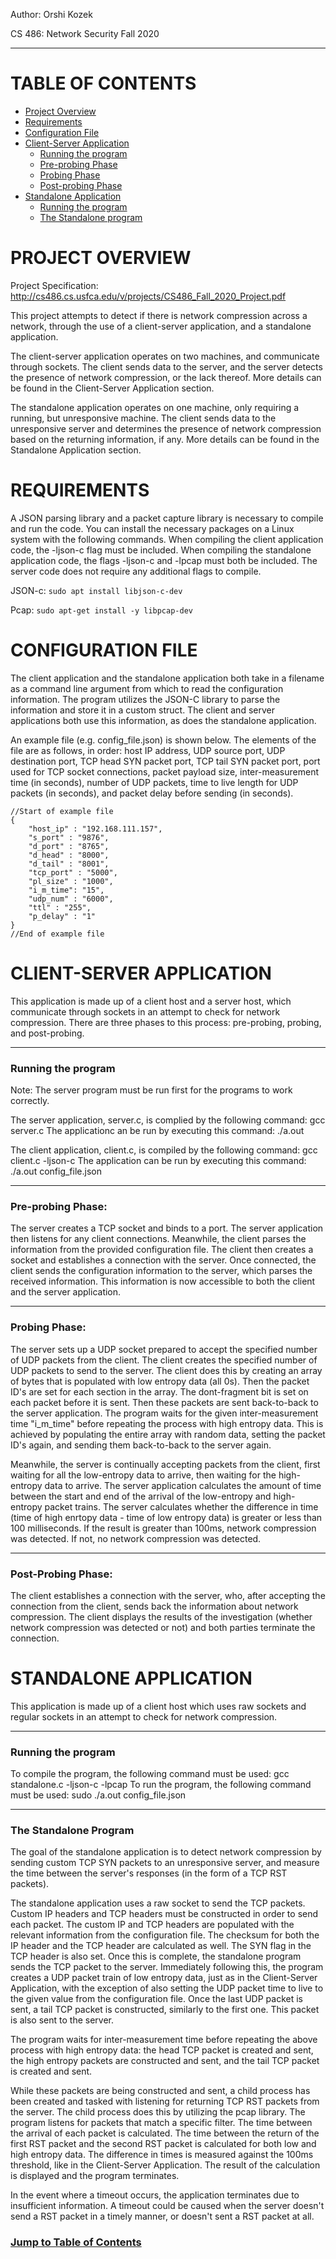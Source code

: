 Author: Orshi Kozek

CS 486: Network Security Fall 2020

---------------------

TABLE OF CONTENTS
=================

* [Project Overview](https://github.com/OrshiKozek/NetworkCompressionDetection/blob/main/README.md#project-overview)
* [Requirements](https://github.com/OrshiKozek/NetworkCompressionDetection/blob/main/README.md#requirements)
* [Configuration File](https://github.com/OrshiKozek/NetworkCompressionDetection/blob/main/README.md#configuration-file)
* [Client-Server Application](https://github.com/OrshiKozek/NetworkCompressionDetection/blob/main/README.md#client-server-application)
	* [Running the program](https://github.com/OrshiKozek/NetworkCompressionDetection/blob/main/README.md#running-the-program)
	* [Pre-probing Phase](https://github.com/OrshiKozek/NetworkCompressionDetection/blob/main/README.md#pre-probing-phase)
	* [Probing Phase](https://github.com/OrshiKozek/NetworkCompressionDetection/blob/main/README.md#probing-phase)
	* [Post-probing Phase](https://github.com/OrshiKozek/NetworkCompressionDetection/blob/main/README.md#post-probing-phase)
* [Standalone Application](https://github.com/OrshiKozek/NetworkCompressionDetection/blob/main/README.md#standalone-application)
	* [Running the program](https://github.com/OrshiKozek/NetworkCompressionDetection/blob/main/README.md#running-the-program-1)
	* [The Standalone program](https://github.com/OrshiKozek/NetworkCompressionDetection/blob/main/README.md#the-standalone-program)


PROJECT OVERVIEW
================

Project Specification: http://cs486.cs.usfca.edu/v/projects/CS486_Fall_2020_Project.pdf

This project attempts to detect if there is network compression across a network, through the use of a client-server application, and a standalone application.

The client-server application operates on two machines, and communicate through sockets. The client sends data to the server, and the server detects the presence of network compression, or the lack thereof. More details can be found in the Client-Server Application section.

The standalone application operates on one machine, only requiring a running, but unresponsive machine. The client sends data to the unresponsive server and determines the presence of network compression based on the returning information, if any. More details can be found in the Standalone Application section.


REQUIREMENTS
============

A JSON parsing library and a packet capture library is necessary to compile and run the code. You can install the necessary packages on a Linux system with the following commands. When compiling the client application code, the -ljson-c flag must be included. When compiling the standalone application code, the flags -ljson-c and -lpcap must both be included. The server code does not require any additional flags to compile.

JSON-c: 
	```sudo apt install libjson-c-dev```
	
Pcap: 
	```sudo apt-get install -y libpcap-dev```


CONFIGURATION FILE
==================

The client application and the standalone application both take in a filename as a command line argument from which to read the configuration information. The program utilizes the JSON-C library to parse the information and store it in a custom struct. The client and server applications both use this information, as does the standalone application.

An example file (e.g. config_file.json) is shown below. The elements of the file are as follows, in order: host IP address, UDP source port, UDP destination port, TCP head SYN packet port, TCP tail SYN packet port, port used for TCP socket connections, packet payload size, inter-measurement time (in seconds), number of UDP packets, time to live length for UDP packets (in seconds), and packet delay before sending (in seconds).

	//Start of example file
	{
        "host_ip" : "192.168.111.157",
        "s_port" : "9876",
        "d_port" : "8765",
        "d_head" : "8000",
        "d_tail" : "8001",
        "tcp_port" : "5000",
        "pl_size" : "1000",
        "i_m_time": "15",
        "udp_num" : "6000",
        "ttl" : "255",
        "p_delay" : "1"
	}
	//End of example file


CLIENT-SERVER APPLICATION
=========================

This application is made up of a client host and a server host, which communicate through sockets in an attempt to check for network compression. There are three phases to this process: pre-probing, probing, and post-probing.

----------------
### Running the program

Note: The server program must be run first for the programs to work correctly.

The server application, server.c, is complied by the following command: gcc server.c
The applicationc an be run by executing this command: ./a.out

The client application, client.c, is compiled by the following command: gcc client.c -ljson-c
The application can be run by executing this command: ./a.out config_file.json

----------------
### Pre-probing Phase:

The server creates a TCP socket and binds to a port. The server application then listens for any client connections. Meanwhile, the client parses the information from the provided configuration file. The client then creates a socket and establishes a connection with the server. Once connected, the client sends the configuration information to the server, which parses the received information. This information is now accessible to both the client and the server application.

----------------
### Probing Phase:

The server sets up a UDP socket prepared to accept the specified number of UDP packets from the client. The client creates the specified number of UDP packets to send to the server. The client does this by creating an array of bytes that is populated with low entropy data (all 0s). Then the packet ID's are set for each section in the array. The dont-fragment bit is set on each packet before it is sent. Then these packets are sent back-to-back to the server application. The program waits for the given inter-measurement time "i_m_time" before repeating the process with high entropy data. This is achieved by populating the entire array with random data, setting the packet ID's again, and sending them back-to-back to the server again.

Meanwhile, the server is continually accepting packets from the client, first waiting for all the low-entropy data to arrive, then waiting for the high-entropy data to arrive. The server application calculates the amount of time between the start and end of the arrival of the low-entropy and high-entropy packet trains. The server calculates whether the difference in time (time of high enrtopy data - time of low entropy data) is greater or less than 100 milliseconds. If the result is greater than 100ms, network compression was detected. If not, no network compression was detected. 

----------------	
### Post-Probing Phase:

The client establishes a connection with the server, who, after accepting the connection from the client, sends back the information about network compression. The client displays the results of the investigation (whether network compression was detected or not) and both parties terminate the connection.



STANDALONE APPLICATION
======================

This application is made up of a client host which uses raw sockets and regular sockets in an attempt to check for network compression.

---------------------
### Running the program

To compile the program, the following command must be used: gcc standalone.c -ljson-c -lpcap
To run the program, the following command must be used: sudo ./a.out config_file.json

------------------------
### The Standalone Program

The goal of the standalone application is to detect network compression by sending custom TCP SYN packets to an unresponsive server, and measure the time between the server's responses (in the form of a TCP RST packets).

The standalone application uses a raw socket to send the TCP packets. Custom IP headers and TCP headers must be constructed in order to send each packet. The custom IP and TCP headers are populated with the relevant information from the configuration file. The checksum for both the IP header and the TCP header are calculated as well. The SYN flag in the TCP header is also set. Once this is complete, the standalone program sends the TCP packet to the server. Immediately following this, the program creates a UDP packet train of low entropy data, just as in the Client-Server Application, with the exception of also setting the UDP packet time to live to the given value from the configuration file. Once the last UDP packet is sent, a tail TCP packet is constructed, similarly to the first one. This packet is also sent to the server.

The program waits for inter-measurement time before repeating the above process with high entropy data: the head TCP packet is created and sent, the high entropy packets are constructed and sent, and the tail TCP packet is created and sent.

While these packets are being constructed and sent, a child process has been created and tasked with listening for returning TCP RST packets from the server. The child process does this by utilizing the pcap library. The program listens for packets that match a specific filter. The time between the arrival of each packet is calculated. The time between the return of the first RST packet and the second RST packet is calculated for both low and high entropy data. The difference in times is measured against the 100ms threshold, like in the Client-Server Application. The result of the calculation is displayed and the program terminates.

In the event where a timeout occurs, the application terminates due to insufficient information. A timeout could be caused when the server doesn't send a RST packet in a timely manner, or doesn't sent a RST packet at all.

### [Jump to Table of Contents](https://github.com/OrshiKozek/NetworkCompressionDetection/blob/main/README.md#table-of-contents)

